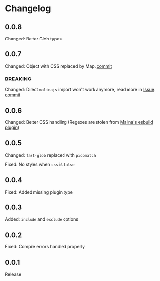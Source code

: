 # Changelog

## 0.0.8

Changed: Better Glob types

## 0.0.7

Changed: Object with CSS replaced by Map. [commit](https://github.com/Artemis69/malinajs-unplugin/commit/f64c820f46583d7cc51fc78ed6e3533dcce089f4)

### BREAKING

Changed: Direct `malinajs` import won't work anymore, read more in [Issue](https://github.com/Artemis69/malinajs-unplugin/issues/1). [commit](https://github.com/Artemis69/malinajs-unplugin/commit/6323694bdf5ec4ad6e65cdb0d1d4b9fa8585b2d7)

## 0.0.6

Changed: Better CSS handling (Regexes are stolen from [Malina's esbuild plugin](https://github.com/malinajs/malinajs/blob/master/malina-esbuild.js))

## 0.0.5

Changed: `fast-glob` replaced with `picomatch`

Fixed: No styles when `css` is `false`

## 0.0.4

Fixed: Added missing plugin type

## 0.0.3

Added: `include` and `exclude` options

## 0.0.2

Fixed: Compile errors handled properly

## 0.0.1

Release
